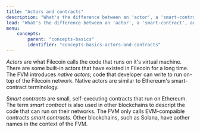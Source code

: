 ```yaml
---
title: "Actors and contracts"
description: "What's the difference between an 'actor', a 'smart-contract', and just a regular web app? This page covers the difference between all three."
lead: "What's the difference between an 'actor', a 'smart-contract', and just a regular web app? This page covers the difference between all three."
menu:
    concepts:
        parent: "concepts-basics"
        identifier: "concepts-basics-actors-and-contracts"
---
```


_Actors_ are what Filecoin calls the code that runs on it's virtual machine. There are some built-in actors that have existed in Filecoin for a long time. The FVM introduces _native actors_; code that developer can write to run on-top of the Filecoin network. Native actors are similar to Ethereum's smart-contract terminology.

_Smart contracts_ are small, self-executing contracts that run on Ethereum. The term _smart contract_ is also used in other blockchains to descript the code that can run on their networks. The FVM only calls EVM-compaible contracts _smart contracts_. Other blockchains, such as Solana, have aother names in the context of the FVM.
